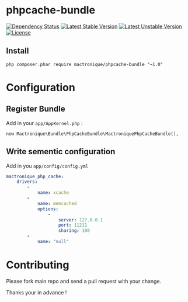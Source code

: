 # phpcache-bundle

[![Dependency Status](https://www.versioneye.com/user/projects/55c267d86537620017002ace/badge.svg?style=flat)](https://www.versioneye.com/user/projects/55c267d86537620017002ace)
[![Latest Stable Version](https://poser.pugx.org/mactronique/phpcache-bundle/v/stable)](https://packagist.org/packages/mactronique/phpcache-bundle)
[![Latest Unstable Version](https://poser.pugx.org/mactronique/phpcache-bundle/v/unstable)](https://packagist.org/packages/mactronique/phpcache-bundle)
[![License](https://poser.pugx.org/mactronique/phpcache-bundle/license)](https://packagist.org/packages/mactronique/phpcache-bundle)

## Install

```
php composer.phar require mactronique/phpcache-bundle "~1.0"
```


# Configuration

## Register Bundle

Add in your `app/AppKernel.php` :

```
new Mactronique\Bundle\PhpCacheBundle\MactroniquePhpCacheBundle(),
```

## Write sementic configuration

Add in you `app/config/config.yml`

``` yml
mactronique_php_cache:
    drivers:
        -
            name: xcache
		-
			name: memcached
			options:
				-
					server: 127.0.0.1
					port: 11211
					sharing: 100
        -
            name: "null"
```

# Contributing

Please fork main repo and send a pull request with your change.

Thanks your in advance !
